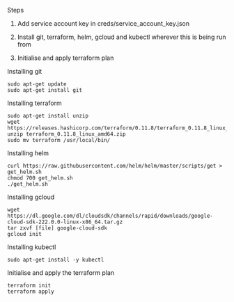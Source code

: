 Steps

1. Add service account key in creds/service_account_key.json

2. Install git, terraform, helm, gcloud and kubectl wherever this is being run from

3. Initialise and apply terraform plan


Installing git 
```
sudo apt-get update
sudo apt-get install git
```

Installing terraform 
```
sudo apt-get install unzip
wget https://releases.hashicorp.com/terraform/0.11.8/terraform_0.11.8_linux_amd64.zip
unzip terraform_0.11.8_linux_amd64.zip
sudo mv terraform /usr/local/bin/
```

Installing helm
```
curl https://raw.githubusercontent.com/helm/helm/master/scripts/get > get_helm.sh
chmod 700 get_helm.sh
./get_helm.sh
```

Installing gcloud
```
wget https://dl.google.com/dl/cloudsdk/channels/rapid/downloads/google-cloud-sdk-222.0.0-linux-x86_64.tar.gz
tar zxvf [file] google-cloud-sdk
gcloud init
```

Installing kubectl
```
sudo apt-get install -y kubectl
```

Initialise and apply the terraform plan
```
terraform init
terraform apply
```





